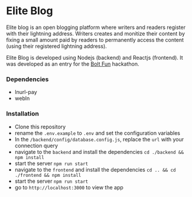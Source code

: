 # Elite Blog

Elite blog is an open blogging platform where writers and readers register with their lightning address. Writers creates and monitize their content by fixing a small amount paid by readers to permanently access the content (using their registered lightning address).

Elite Blog is developed using Nodejs (backend) and Reactjs (frontend). It was developed as an entry for the [Bolt Fun](https://twitter.com/BOLTFUN_btc) hackathon.

### Dependencies

- lnurl-pay
- webln

### Installation

- Clone this repository
- rename the `.env.example`  to `.env` and set the configuration variables
- In the `/backend/config/database.config.js`, replace the `url` with your connection query
- navigate to the `backend` and install the dependencies `cd ./backend && npm install`
- start the server `npm run start`
- navigate to the `frontend` and install the dependencies `cd .. && cd ./frontend && npm install`
- start the server `npm run start`
- go to `http://localhost:3000` to view the app



